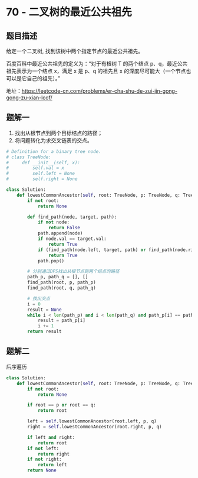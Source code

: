 # 70 - 二叉树的最近公共祖先

## 题目描述
给定一个二叉树, 找到该树中两个指定节点的最近公共祖先。

百度百科中最近公共祖先的定义为：“对于有根树 T 的两个结点 p、q，最近公共祖先表示为一个结点 x，满足 x 是 p、q 的祖先且 x 的深度尽可能大（一个节点也可以是它自己的祖先）。”

地址：https://leetcode-cn.com/problems/er-cha-shu-de-zui-jin-gong-gong-zu-xian-lcof/


## 题解一
1. 找出从根节点到两个目标结点的路径；
2. 将问题转化为求交叉链表的交点。
```python
# Definition for a binary tree node.
# class TreeNode:
#     def __init__(self, x):
#         self.val = x
#         self.left = None
#         self.right = None

class Solution:
    def lowestCommonAncestor(self, root: TreeNode, p: TreeNode, q: TreeNode) -> TreeNode:
        if not root:
            return None

        def find_path(node, target, path):
            if not node:
                return False
            path.append(node)
            if node.val == target.val:
                return True
            if (find_path(node.left, target, path) or find_path(node.right, target, path)):
                return True
            path.pop()

        # 分别通过DFS找出从根节点到两个结点的路径
        path_p, path_q = [], []
        find_path(root, p, path_p)
        find_path(root, q, path_q)

        # 找出交点
        i = 0
        result = None
        while i < len(path_p) and i < len(path_q) and path_p[i] == path_q[i]:
            result = path_p[i]
            i += 1
        return result
```


## 题解二
后序遍历
```python
class Solution:
    def lowestCommonAncestor(self, root: TreeNode, p: TreeNode, q: TreeNode) -> TreeNode:
        if not root:
            return None

        if root == p or root == q:
            return root

        left = self.lowestCommonAncestor(root.left, p, q)
        right = self.lowestCommonAncestor(root.right, p, q)

        if left and right:
            return root
        if not left:
            return right
        if not right:
            return left
        return None
```